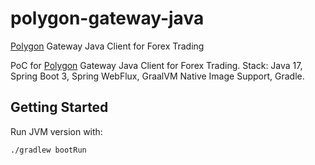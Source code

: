 # polygon-gateway-java
[Polygon](https://polygon.io) Gateway Java Client for Forex Trading

PoC for [Polygon](https://polygon.io) Gateway Java Client for Forex Trading. Stack: Java 17, Spring Boot 3, Spring WebFlux, GraalVM Native Image Support, Gradle.

## Getting Started

Run JVM version with:

```bash
./gradlew bootRun
```
